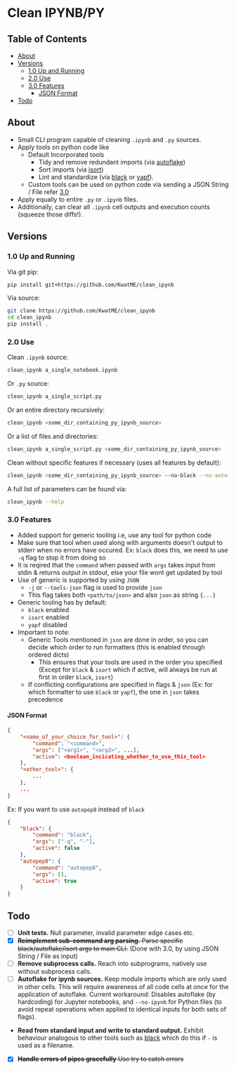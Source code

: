 # Clean IPYNB/PY <!-- omit in toc -->

## Table of Contents <!-- omit in toc -->
- [About](#About)
- [Versions](#Versions)
  - [1.0 Up and Running](#10-Up-and-Running)
  - [2.0 Use](#20-Use)
  - [3.0 Features](#30-Features)
    - [JSON Format](#JSON-Format)
- [Todo](#Todo)

## About

- Small CLI program capable of cleaning ```.ipynb``` and ```.py``` sources. 
- Apply tools on python code like
  - Default Incorporated tools
    - Tidy and remove redundant imports (via [autoflake](https://github.com/myint/autoflake))
    - Sort imports (via [isort](https://github.com/timothycrosley/isort))
    - Lint and standardize (via [black](https://github.com/ambv/black) or [yapf](https://github.com/google/yapf)).
  - Custom tools can be used on python code via sending a JSON String / File refer [3.0](#30-Features) 
- Apply equally to entire ```.py``` or ```.ipynb``` files. 
- Additionally, can clear all ```.ipynb``` cell outputs and execution counts (squeeze those diffs!).

## Versions

### 1.0 Up and Running
Via git pip:
```bash
pip install git+https://github.com/KwatME/clean_ipynb
```

Via source:
```bash
git clone https://github.com/KwatME/clean_ipynb
cd clean_ipynb
pip install .
```

### 2.0 Use
Clean ```.ipynb``` source:
```bash
clean_ipynb a_single_notebook.ipynb
```

Or ```.py``` source:
```bash
clean_ipynb a_single_script.py
```

Or an entire directory recursively:
```bash
clean_ipynb <some_dir_containing_py_ipynb_source>
```

Or a list of files and directories:
```bash
clean_ipynb a_single_script.py <some_dir_containing_py_ipynb_source>
```

Clean without specific features if necessary (uses all features by default):
```bash
clean_ipynb <some_dir_containing_py_ipynb_source> --no-black --no-autoflake
```

A full list of parameters can be found via:
```bash
clean_ipynb --help
```

### 3.0 Features

- Added support for generic tooling i.e, use any tool for python code 
- Make sure that tool when used along with arguments doesn't output to stderr when no errors have occured. Ex: `black` does this, we need to use `-q` flag to stop it from doing so
- It is reqired that the `command` when passed with `args` takes input from stdin & returns output in stdout, else your file wont get updated by tool
- Use of generic is supported by using `JSON`
  - `-j` or `--tools-json` flag is used to provide `json`
  - This flag takes both `<path/to/json>` and also `json` as string `{...}`
- Generic tooling has by default:
  - `black` enabled
  - `isort` enabled
  - `yapf` disabled
- Important to note:
  - Generic Tools mentioned in `json` are done in order, so you can decide which order to run formatters (this is enabled through ordered dicts)
    - This ensures that your tools are used in the order you specified (Except for `black` & `isort` which if active, will always be run at first in order `black`, `isort`)
  - If conflicting configurations are specified in flags & `json` (Ex: for which formatter to use `black` or `yapf`), the one in `json` takes precedence

#### JSON Format

```json
{
    "<name_of_your_choice_for_tool>": {
        "command": "<command>",
        "args": ["<arg1>", "<arg2>", ...],
        "active": <boolean_incicating_whether_to_use_this_tool>
    }, 
    "<other_tool>": {
        ...
    }, 
    ...
}
```

Ex: If you want to use `autopep8` instead of `black`
```json
{
    "black": {
        "command": "black",
        "args": ["-q", "-"],
        "active": false
    },
    "autopep8": {
        "command": "autopep8",
        "args": [],
        "active": true
    }
}
```

## Todo
- [ ] **Unit tests.** Null parameter, invalid parameter edge cases etc.
- [x] ~~**Reimplement sub-command arg parsing.** Parse specific black/autoflake/isort args to main CLI.~~ (Done with 3.0, by using JSON String / File as input)
- [ ] **Remove subprocess calls.** Reach into subprograms, natively use without subprocess calls.
- [ ] **Autoflake for ipynb sources.** Keep module imports which are only used in other cells. This will require awareness of all code cells at once for the application of autoflake. Current workaround: Disables autoflake (by hardcoding) for Jupyter notebooks, and `--no-ipynb` for Python files (to avoid repeat operations when applied to identical inputs for both sets of flags).
* **Read from standard input and write to standard output.** Exhibit behaviour analogous to other tools such as [black](https://github.com/ambv/black) which do this if `-` is used as a filename.
- [x] ~~**Handle errors of pipes gracefully** Use try to catch errors~~
